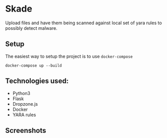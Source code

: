 # Skade

Upload files and have them being scanned against local set of yara rules to possibly detect malware.

## Setup

The easiest way to setup the project is to use `docker-compose`

```
docker-compose up --build
```

## Technologies used:

* Python3
* Flask
* Dropzone.js
* Docker
* YARA rules

## Screenshots

